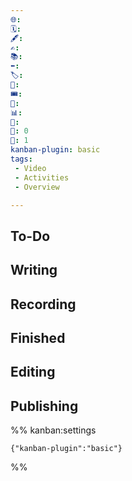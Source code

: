 ```yaml
---
🌐: 
🗓️: 
🖋️: 
✍️: 
📚: 
⬅️: 
🏷️: 
🎫: 
🎟️: 
🔖: 
📊: 
🏁: 
🏹: 0
🎯: 1
kanban-plugin: basic
tags: 
 - Video
 - Activities
 - Overview

---
```


## To-Do



## Writing



## Recording



## Finished



## Editing



## Publishing





%% kanban:settings
```
{"kanban-plugin":"basic"}
```
%%
